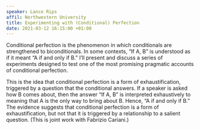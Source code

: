 ```yaml
---
speaker: Lance Rips
affil: Northwestern University
title: Experimenting with (Conditional) Perfection
date: 2021-03-12 16:15:00 +01:00
---
```

Conditional perfection is the phenomenon in which conditionals are strengthened to biconditionals.
In some contexts, “If A, B” is understood as if it meant “A if and only if B.” I’ll present and discuss a series of experiments designed to test one of the most promising pragmatic accounts of conditional perfection.

<!--more-->
This is the idea that conditional perfection is a form of exhaustification, triggered by a question that the conditional answers.
If a speaker is asked how B comes about, then the answer “If A, B” is interpreted exhaustively to meaning that A is the only way to bring about B.
Hence, “A if and only if B.” The evidence suggests that conditional perfection is a form of exhaustification, but not that it is triggered by a relationship to a salient question.
(This is joint work with Fabrizio Cariani.)
